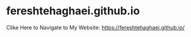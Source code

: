 # fereshtehaghaei.github.io
Clike Here to Navigate to My Website: https://fereshtehaghaei.github.io/
